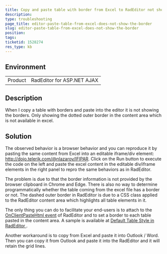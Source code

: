 ```yaml
---
title: Copy and paste table with border from Excel to RadEditor not showing the borders
description: 
type: troubleshooting
page_title: editor-paste-table-from-excel-does-not-show-the-border
slug: editor-paste-table-from-excel-does-not-show-the-border
position: 
tags: 
ticketid: 1528274
res_type: kb
---
```


## Environment
<table>
	<tbody>
		<tr>
			<td>Product</td>
			<td>RadEditor for ASP.NET AJAX</td>
		</tr>
	</tbody>
</table>


## Description
When I copy a table with borders and paste into the editor it is not showing the borders. Only showing the dotted outer border in the content area which is not available in excel.

## Solution
The observed behavior is a browser behavior and you can reproduce it by pasting the same content from Excel into an editable iframe/div element: http://dojo.telerik.com/@nlazarov/IFIPAR. Click on the Run button to execute the code on the left and paste the excel content in the editable div/iframe elements in the right panel to repro the same behaviors as in RadEditor. 

The problem is due to that the border information is not provided by the browser clipboard in Chrome and Edge. There is also no way to determine programmatically whether the table coming from the excel file has a border or not. The dashed outer border in RadEditor is due to a CSS class applied to the RadEditor content area which highlights all table elements in it.

The only thing you can do to facilitate your end-users is to attach to the [OnClientPasteHtml event](https://demos.telerik.com/aspnet-ajax/editor/examples/onclientpastehtml/defaultcs.aspx) of RadEditor and to set a border to each table pasted in the content area. A sample is available at [Default Table Style in RadEditor
](https://www.telerik.com/forums/default-table-style-in-radeditor#Oe0LeB3RQ0adWjwPOrT-4Q).

Another workaround is to copy from Excel and paste it into Outlook / Word.  Then you can copy it from Outlook and paste it into the RadEditor and it will retain the grid lines.
